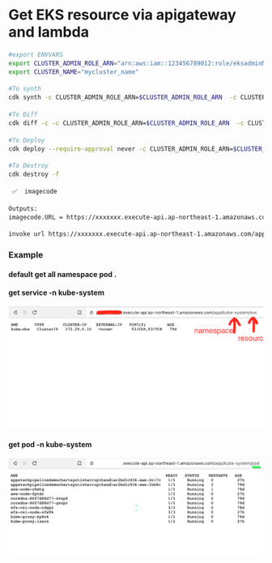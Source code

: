 # Get EKS resource via apigateway and lambda
```bash
#export ENVVARS 
export CLUSTER_ADMIN_ROLE_ARN="arn:aws:iam::123456789012:role/eksadminMastersRole"
export CLUSTER_NAME="mycluster_name"

#To synth 
cdk synth -c CLUSTER_ADMIN_ROLE_ARN=$CLUSTER_ADMIN_ROLE_ARN  -c CLUSTER_NAME=$CLUSTER_NAME

#To Diff
cdk diff -c -c CLUSTER_ADMIN_ROLE_ARN=$CLUSTER_ADMIN_ROLE_ARN  -c CLUSTER_NAME=$CLUSTER_NAME

#To Deploy
cdk deploy --require-approval never -c CLUSTER_ADMIN_ROLE_ARN=$CLUSTER_ADMIN_ROLE_ARN  -c CLUSTER_NAME=$CLUSTER_NAME

#To Destroy
cdk destroy -f

 ✅  imagecode

Outputs:
imagecode.URL = https://xxxxxxx.execute-api.ap-northeast-1.amazonaws.com/

invoke url https://xxxxxxx.execute-api.ap-northeast-1.amazonaws.com/app/
```


### Example 
#### default get all namespace pod .
#### get service -n kube-system
![](image/1.png)

#### get pod -n kube-system
![](image/2.png)